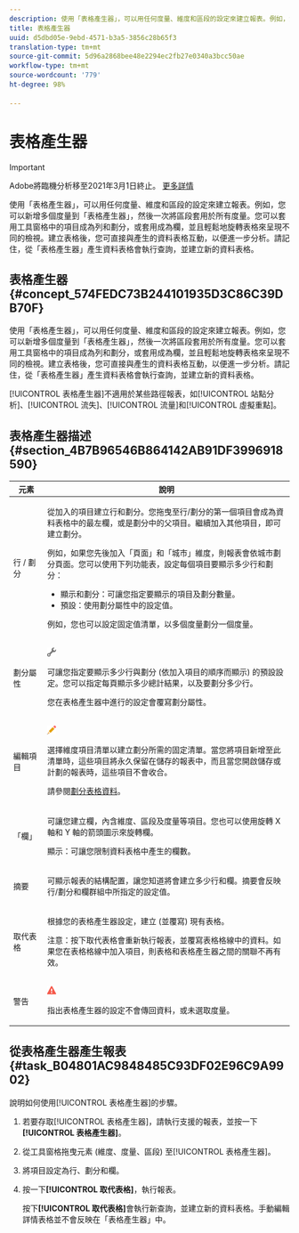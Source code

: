 ```yaml
---
description: 使用「表格產生器」，可以用任何度量、維度和區段的設定來建立報表。例如，您可以新增多個度量到「表格產生器」，然後一次將區段套用於所有度量。您可以套用工具窗格中的項目成為列和劃分，或套用成為欄，並且輕鬆地旋轉表格來呈現不同的檢視。建立表格後，您可直接與產生的資料表格互動，以便進一步分析。請記住，從「表格產生器」產生資料表格會執行查詢，並建立新的資料表格。
title: 表格產生器
uuid: d5dbd05e-9ebd-4571-b3a5-3856c28b65f3
translation-type: tm+mt
source-git-commit: 5d96a2868bee48e2294ec2fb27e0340a3bcc50ae
workflow-type: tm+mt
source-wordcount: '779'
ht-degree: 98%

---
```



# 表格產生器

>[!IMPORTANT]
>
>Adobe將臨機分析移至2021年3月1日終止。 [更多詳情](https://adobe.ly/discoverworkspace)

使用「表格產生器」，可以用任何度量、維度和區段的設定來建立報表。例如，您可以新增多個度量到「表格產生器」，然後一次將區段套用於所有度量。您可以套用工具窗格中的項目成為列和劃分，或套用成為欄，並且輕鬆地旋轉表格來呈現不同的檢視。建立表格後，您可直接與產生的資料表格互動，以便進一步分析。請記住，從「表格產生器」產生資料表格會執行查詢，並建立新的資料表格。

## 表格產生器 {#concept_574FEDC73B244101935D3C86C39DB70F}

使用「表格產生器」，可以用任何度量、維度和區段的設定來建立報表。例如，您可以新增多個度量到「表格產生器」，然後一次將區段套用於所有度量。您可以套用工具窗格中的項目成為列和劃分，或套用成為欄，並且輕鬆地旋轉表格來呈現不同的檢視。建立表格後，您可直接與產生的資料表格互動，以便進一步分析。請記住，從「表格產生器」產生資料表格會執行查詢，並建立新的資料表格。

[!UICONTROL 表格產生器]不適用於某些路徑報表，如[!UICONTROL 站點分析]、[!UICONTROL 流失]、[!UICONTROL 流量]和[!UICONTROL 虛擬重點]。

## 表格產生器描述 {#section_4B7B96546B864142AB91DF3996918590}

<table id="table_C11D78E62DEF48A78B50EFB8669817BC"> 
 <thead> 
  <tr> 
   <th colname="col1" class="entry"> 元素 </th> 
   <th colname="col2" class="entry"> 說明 </th> 
  </tr> 
 </thead>
 <tbody> 
  <tr> 
   <td colname="col1"> <span class="wintitle"> 行 / 劃分</span> </td> 
   <td colname="col2"> <p>從加入的項目建立行和劃分。您拖曳至<span class="wintitle">行/劃分</span>的第一個項目會成為資料表格中的最左欄，或是劃分中的父項目。繼續加入其他項目，即可建立劃分。 </p> <p>例如，如果您先後加入「頁面」和「城市」維度，則報表會依城市劃分頁面。您可以使用下列功能表，設定每個項目要顯示多少行和劃分： </p> 
    <ul id="ul_702F215DFB814398B8F1879EDFEC103F"> 
     <li id="li_95C4DF2B33524C94BBD2E07397393300"> <span class="uicontrol"> 顯示</span>和<span class="uicontrol">劃分</span>：可讓您指定要顯示的項目及劃分數量。 </li> 
     <li id="li_D594C7F31A094D1EA1A070B80794E006"> <span class="uicontrol">預設</span>：使用<span class="wintitle">劃分屬性</span>中的設定值。 </li> 
    </ul> <p>例如，您也可以設定固定值清單，以多個度量劃分一個度量。 </p> </td> 
  </tr> 
  <tr> 
   <td colname="col1"> <span class="wintitle"> 劃分屬性</span> </td> 
   <td colname="col2"> <p><img placement="inline"  src="assets/Settings_Illustrative.png" id="image_C46860621CF94E88AF592B8660F28E57"> </img> </p> <p>可讓您指定要顯示多少行與劃分 (依加入項目的順序而顯示) 的預設設定。您可以指定每頁顯示多少總計結果，以及要劃分多少行。 </p> <p>您在<span class="wintitle">表格產生器</span>中進行的設定會覆寫<span class="wintitle">劃分屬性</span>。 </p> </td> 
  </tr> 
  <tr> 
   <td colname="col1"> <span class="wintitle"> 編輯項目</span> </td> 
   <td colname="col2"> <p><img  src="assets/Edit_Buttcon.png" id="image_E44BCC4B0BFF453D8564047E3DA2501A"> </img> </p> <p>選擇維度項目清單以建立劃分所需的固定清單。當您將項目新增至此清單時，這些項目將永久保留在儲存的報表中，而且當您開啟儲存或計劃的報表時，這些項目不會收合。 </p> <p>請參閱<a href="/help/analyze/ad-hoc-analysis/c-reports-configure.md#task_29BEE0AF09DA4625B9B44BAB77D7C841"  >劃分表格資料</a>。 </p> </td> 
  </tr> 
  <tr> 
   <td colname="col1"> <span class="wintitle">「欄」</span> </td> 
   <td colname="col2"> <p>可讓您建立欄，內含維度、區段及度量等項目。您也可以使用旋轉 X 軸和 Y 軸的箭頭圖示來旋轉欄。 </p> <p> <span class="uicontrol">顯示</span>：可讓您限制資料表格中產生的欄數。 </p> </td> 
  </tr> 
  <tr> 
   <td colname="col1"> <span class="wintitle"> 摘要</span> </td> 
   <td colname="col2"> <p>可顯示報表的結構配置，讓您知道將會建立多少行和欄。摘要會反映<span class="uicontrol">行/劃分</span>和<span class="uicontrol">欄</span>群組中所指定的設定值。 </p> </td> 
  </tr> 
  <tr> 
   <td colname="col1"> <span class="wintitle"> 取代表格</span> </td> 
   <td colname="col2"> <p>根據您的<span class="wintitle">表格產生器</span>設定，建立 (並覆寫) 現有表格。 </p> <p>注意：按下<span class="uicontrol">取代表格</span>會重新執行報表，並覆寫表格格線中的資料。如果您在表格格線中加入項目，則表格和<span class="wintitle">表格產生器</span>之間的關聯不再有效。 </p> </td> 
  </tr> 
  <tr> 
   <td colname="col1"> 警告 </td> 
   <td colname="col2"> <p><img id="image_619E1068C6084D41853DA3DD6B85DFC9"  src="assets/AlertRed_Illustrative.png" placement="inline" /> </p> <p>指出<span class="wintitle">表格產生器</span>的設定不會傳回資料，或未選取度量。 </p> </td> 
  </tr> 
 </tbody> 
</table>

## 從表格產生器產生報表 {#task_B04801AC9848485C93DF02E96C9A9902}

說明如何使用[!UICONTROL 表格產生器]的步驟。

<!-- 

t_table_builder.xml

 -->

1.  若要存取[!UICONTROL 表格產生器]，請執行支援的報表，並按一下&#x200B;**[!UICONTROL 表格產生器]**。
1. 從工具窗格拖曳元素 (維度、度量、區段) 至[!UICONTROL 表格產生器]。
1. 將項目設定為行、劃分和欄。
1. 按一下&#x200B;**[!UICONTROL 取代表格]**，執行報表。

   按下&#x200B;**[!UICONTROL 取代表格]**&#x200B;會執行新查詢，並建立新的資料表格。手動編輯詳情表格並不會反映在「表格產生器」中。

